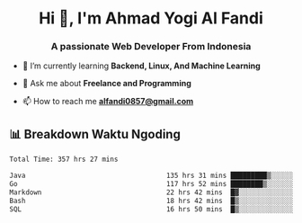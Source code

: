 <h1 align="center">Hi 👋, I'm Ahmad Yogi Al Fandi</h1>
<h3 align="center">A passionate Web Developer From Indonesia</h3>

- 🌱 I’m currently learning **Backend, Linux, And Machine Learning**

- 💬 Ask me about **Freelance and Programming**

- 📫 How to reach me **<alfandi0857@gmail.com>**


## 📊 Breakdown Waktu Ngoding

<!--START_SECTION:waka-->

```txt
Total Time: 357 hrs 27 mins

Java                                   135 hrs 31 mins █████████▒░░░░░░░░░░░░░░░   37.64 %
Go                                     117 hrs 52 mins ████████▒░░░░░░░░░░░░░░░░   32.74 %
Markdown                               22 hrs 42 mins  █▓░░░░░░░░░░░░░░░░░░░░░░░   06.31 %
Bash                                   18 hrs 42 mins  █▒░░░░░░░░░░░░░░░░░░░░░░░   05.20 %
SQL                                    16 hrs 50 mins  █▒░░░░░░░░░░░░░░░░░░░░░░░   04.68 %
```

<!--END_SECTION:waka-->
